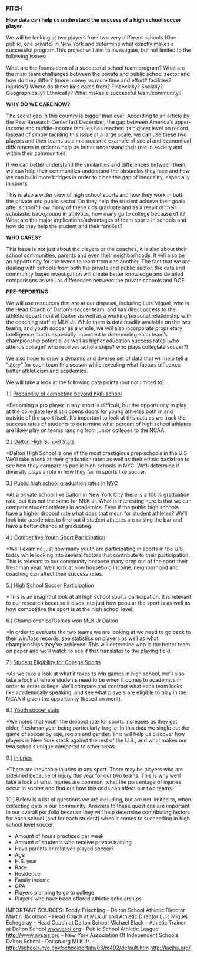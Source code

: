 **PITCH**

**How data can help us understand the success of a high school soccer player**

We will be looking at two players from two very different schools (One public, one private) in New York and determine what exactly makes a successful program.This project will aim to investigate, but not limited to the following issues:

What are the foundations of a successful school team program?
What are the main team challenges between the private and public school sector and how do they differ? (more money vs more time and effort? facilities? injuries?)
Where do these kids come from?  Financially? Socially? Geographically? Ethnically?
What makes a successful team/community?


**WHY DO WE CARE NOW?**

The social gap in this country is bigger than ever.  According to an article by the Pew Research Center last December, the gap between America’s upper-income and middle-income families has reached its highest level on record.  Instead of simply tackling this issue at a large scale, we can use these two players and their teams as a microcosmic example of social and economical differences in order to help us better understand their role in society and within their communities.

If we can better understand the similarities and differences between them, we can help their communities understand the obstacles they face and how we can build more bridges in order to close the gap of inequality, especially in sports.

This is also a wider view of high school sports and how they work in both the private and public sector.  Do they help the student achieve their goals after school? How many of these kids graduate and as a result of their scholastic background in athletics, how many go to college because of it?  What are the major implications/advantages of team sports in schools and how do they help the student and their families?

**WHO CARES?**         

This issue is not just about the players or the coaches, it is also about their school communities, parents and even their neighborhoods. It will also be an opportunity for the teams to learn from one another.  The fact that we are dealing with schools from both the private and public sector, the data and community based investigation will create better knowledge and detailed comparisons as well as differences between the private schools and DOE.

**PRE-REPORTING**

We will use resources that are at our disposal, including Luis Miguel, who is the Head Coach of Dalton’s soccer team, and has direct access to the athletic department at Dalton as well as a working/personal relationship with the coaching staff at MLK Jr.
While there is data readily available on the two teams, and youth soccer as a whole, we will also incorporate proprietary intelligence that is especially important in determining each team’s championship potential as well as higher education success rates (who attends college? who receives scholarships? who plays collegiate soccer?)

We also hope to draw a dynamic and diverse set of data that will help tell a “story” for each team this season while revealing what factors influence better athleticism and academics.

We will take a look at the following data points (but not limited to):

1.) [Probability of competing beyond high school](http://www.ncaa.org/about/resources/research/probability-competing-beyond-high-school)

*Becoming a pro player in any sport is difficult, but the opportunity to play at the collegiate level still opens doors for young athletes both in and outside of the sport itself. It’s important to look at this data as we track the success rates of students to determine what percent of high school athletes are likely play on teams ranging from junior colleges to the NCAA.

2.) [Dalton High School Stats](http://high-schools.com/directory/ny/cities/new-york/dalton-school/00941729/)

*Dalton High School is one of the most prestigious prep schools in the U.S. We’ll take a look at their graduation rates as well as their ethnic backdrop to see how they compare to public high schools in NYC. We’ll determine if diversity plays a role in how they fair in sports like soccer.

3.) [Public high school graduation rates in NYC](http://schools.nyc.gov/Accountability/data/GraduationDropoutReports/default.htm)

*At a private school like Dalton in New York City there is a 100% graduation rate, but it is not the same for MLK Jr. What is interesting here is that we can compare student athletes in academics. Even if the public high schools have a higher dropout rate what does that mean for student athletes? We’ll look into academics to find out if student athletes are raising the bar and have a better chance at graduating.

4.) [Competitive Youth Sport Participation](http://espn.go.com/espn/story/_/id/9469252/hidden-demographics-youth-sports-espn-magazine)

*We’ll examine just how many youth are participating in sports in the U.S. today while looking into several factors that contribute to their participation. This is relevant to our community because many drop out of the sport their freshman year. We’ll look at how household income, neighborhood and coaching can affect their success rates.

5.) [High School Soccer Participation](http://www.nfhs.org/ParticipationStatics/PDF/2013-14_Participation_Survey_PDF.pdf)

*This is an insightful look at all high school sports participation. It is relevant to our research because it dives into just how popular the sport is as well as how competitive the sport is at the high school level.   

6.) Championships/Games won [MLK Jr](http://www.psal.org/profiles/team-profile.aspx#012/03548)
[Dalton](http://www.maxpreps.com/local/team/records/year_by_year_results.aspx?gendersport=boys,soccer&schoolid=ccd3fe4f-fd61-487b-86e6-2f9fd97a7489)

*In order to evaluate the two teams we are looking at we need to go back to their win/loss records, see statistics on players as well as what championships they’ve achieved. This will determine who is the better team on paper and we’ll watch to see if that translates to the playing field.

7.) [Student Eligibility for College Sports](http://www.athleticscholarships.net/academic-requirements.htm)

*As we take a look at what it takes to win games in high school, we’ll also take a look at where students need to be when it comes to academics in order to enter college. We’ll compare and contrast what each team looks like academically speaking, and see what players are eligible to play in the NCAA if given the opportunity (based on merit).

8.) [Youth soccer stats](http://www.youthsportsconsulting.com/us-youth-soccer-statistics-infographic/)

*We noted that youth the dropout rate for sports increases as they get older, freshman year being particularly fragile. In this data we single out the game of soccer by age, region and gender. This will help us discover how players in New York stack against the rest of the U.S., and what makes our two schools unique compared to other areas.

9.) [Injuries](http://www.youthsportsconsulting.com/us-youth-soccer-statistics-infographic/)

*There are inevitable injuries in any sport. There may be players who are sidelined because of injury this year for our two teams. This is why we’ll take a look at what injuries are common, what the percentage of injuries occur in soccer and find out how this odds can affect our two teams.

10.) Below is a list of questions we are including, but are not limited to, when collecting data in our community. Answers to these questions are important in our overall portfolio because they will help determine contributing factors for each school (and for each student) when it comes to succeeding in high school level soccer.   

- Amount of hours practiced per week
- Amount of students who receive private training
- Have parents or relatives played soccer?
- Age
- H.S. year
- Race
- Residence
- Family income
- GPA
- Players planning to go to college
- Players who have been offered athletic scholarships

IMPORTANT SOURCES:
Teddy Frischling - Dalton School Athletic Director
Martin Jacobson - Head Coach at MLK Jr and Athletic Director
Luis Miguel Echegaray - Head Coach at Dalton School
Michael Black - Athletic Trainer at Dalton School
www.psal.org  -   Public School Athletic League
http://www.nysais.org -  New York Association Of Independent Schools
Dalton School -  Dalton.org
MLK Jr. -  http://schools.nyc.gov/schoolportals/03/m492/default.htm
               http://lacjhs.org/





